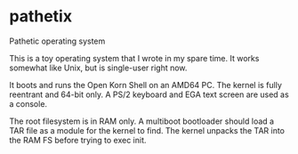 # pathetix
Pathetic operating system

This is a toy operating system that I wrote in my spare time. It works somewhat like Unix, but is single-user right now.

It boots and runs the Open Korn Shell on an AMD64 PC. The kernel is fully reentrant and 64-bit only. A PS/2 keyboard and EGA text screen are used as a console.

The root filesystem is in RAM only. A multiboot bootloader should load a TAR file as a module for the kernel to find. The kernel unpacks the TAR into the RAM FS before trying to exec init.



